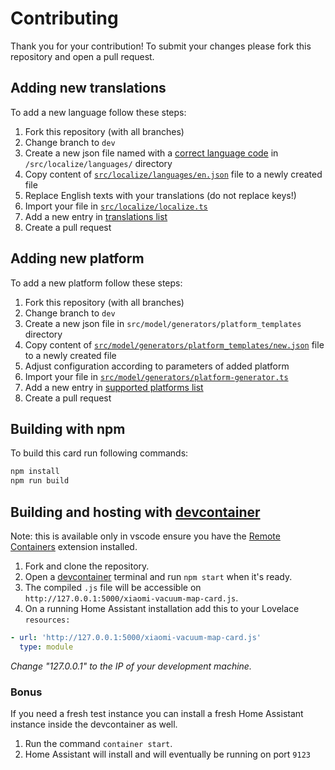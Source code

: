 # Contributing

Thank you for your contribution! To submit your changes please fork this repository and open a pull request.

## Adding new translations

To add a new language follow these steps:
1. Fork this repository (with all branches)
1. Change branch to `dev`
1. Create a new json file named with a [correct language code](https://www.iana.org/assignments/language-subtag-registry/language-subtag-registry) in `/src/localize/languages/` directory
1. Copy content of [`src/localize/languages/en.json`](/src/localize/languages/en.json) file to a newly created file
1. Replace English texts with your translations (do not replace keys!)
1. Import your file in [`src/localize/localize.ts`](/src/localize/localize.ts)
1. Add a new entry in [translations list](/README.md#translations)
1. Create a pull request

## Adding new platform

To add a new platform follow these steps:
1. Fork this repository (with all branches)
1. Change branch to `dev`
1. Create a new json file in `src/model/generators/platform_templates` directory
1. Copy content of [`src/model/generators/platform_templates/new.json`](/src/model/generators/platform_templates/new.json) file to a newly created file
1. Adjust configuration according to parameters of added platform
1. Import your file in [`src/model/generators/platform-generator.ts`](/src/model/generators/platform-generator.ts)
1. Add a new entry in [supported platforms list](/README.md#supported-vacuum-platforms)
1. Create a pull request

## Building with npm

To build this card run following commands:
```sh
npm install
npm run build
```

## Building and hosting with [devcontainer](https://code.visualstudio.com/docs/remote/containers)

Note: this is available only in vscode ensure you have the [Remote Containers](https://marketplace.visualstudio.com/items?itemName=ms-vscode-remote.remote-containers) extension installed.

1. Fork and clone the repository.
2. Open a [devcontainer](https://code.visualstudio.com/docs/remote/containers) terminal and run `npm start` when it's ready.
3. The compiled `.js` file will be accessible on
   `http://127.0.0.1:5000/xiaomi-vacuum-map-card.js`.
4. On a running Home Assistant installation add this to your Lovelace
   `resources:`

```yaml
- url: 'http://127.0.0.1:5000/xiaomi-vacuum-map-card.js'
  type: module
```

_Change "127.0.0.1" to the IP of your development machine._

### Bonus

If you need a fresh test instance you can install a fresh Home Assistant instance inside the devcontainer as well.

1. Run the command `container start`.
2. Home Assistant will install and will eventually be running on port `9123`
